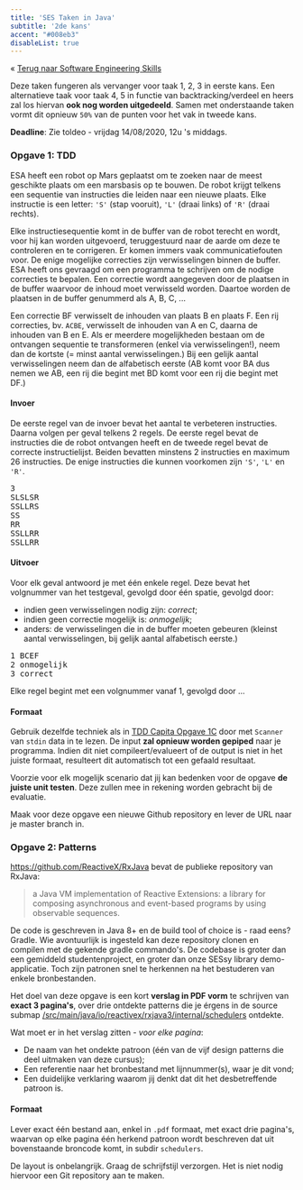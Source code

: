 ```yaml
---
title: 'SES Taken in Java'
subtitle: '2de kans'
accent: "#008eb3"
disableList: true
---
```


&laquo;&nbsp;[Terug naar Software Engineering Skills](/teaching/ses)<br/>

Deze taken fungeren als vervanger voor taak 1, 2, 3 in eerste kans. Een alternatieve taak voor taak 4, 5 in functie van backtracking/verdeel en heers zal los hiervan **ook nog worden uitgedeeld**. Samen met onderstaande taken vormt dit opnieuw `50%` van de punten voor het vak in tweede kans. 

**Deadline**: Zie toldeo - vrijdag 14/08/2020, 12u 's middags.

### Opgave 1: TDD

ESA heeft een robot op Mars geplaatst om te zoeken naar de meest geschikte plaats om een marsbasis op te bouwen. De robot krijgt telkens een sequentie van instructies die leiden naar een nieuwe plaats. Elke instructie is een letter: `'S'` (stap vooruit), `'L'` (draai links) of `'R'` (draai rechts). 

Elke instructiesequentie komt in de buffer van de robot terecht en wordt, voor hij kan worden uitgevoerd, teruggestuurd naar de aarde om deze te controleren en te corrigeren. Er komen immers vaak communicatiefouten voor. De enige mogelijke correcties zijn verwisselingen binnen de buffer. ESA heeft ons gevraagd om een programma te schrijven om de nodige correcties te bepalen.  Een correctie wordt aangegeven door de plaatsen in de buffer waarvoor de inhoud moet verwisseld worden.  Daartoe worden de plaatsen in de buffer genummerd als A, B, C, ... 

Een correctie BF verwisselt de inhouden van plaats B en plaats F. Een rij correcties, bv. `ACBE`, verwisselt de inhouden van A en C, daarna de inhouden van B en E. Als er meerdere mogelijkheden bestaan om de ontvangen sequentie te
transformeren (enkel via verwisselingen!), neem dan de kortste (= minst aantal verwisselingen.) Bij een gelijk aantal verwisselingen neem dan de alfabetisch eerste (AB komt voor BA dus nemen we AB, een rij die begint met BD komt voor een rij die begint met DF.)

#### Invoer

De eerste regel van de invoer bevat het aantal te verbeteren instructies. Daarna volgen per geval telkens 2 regels. De eerste regel bevat de instructies die de robot ontvangen heeft  en de tweede regel bevat de correcte instructielijst. Beiden bevatten minstens 2 instructies en maximum 26 instructies. De enige instructies die kunnen voorkomen zijn `'S'`, `'L'` en `'R'`.

<pre>
3
SLSLSR
SSLLRS
SS
RR
SSLLRR
SSLLRR
</pre>

#### Uitvoer

Voor elk geval antwoord je met één enkele regel. Deze bevat het volgnummer van het testgeval, gevolgd door één spatie, gevolgd door:

- indien geen verwisselingen nodig zijn: _correct_;
- indien geen correctie mogelijk is: _onmogelijk_;
- anders: de verwisselingen die in de buffer moeten gebeuren (kleinst aantal verwisselingen, bij gelijk aantal alfabetisch eerste.)

<pre>
1 BCEF
2 onmogelijk
3 correct
</pre>

Elke regel begint met een volgnummer vanaf 1, gevolgd door ...

#### Formaat

Gebruik dezelfde techniek als in [TDD Capita Opgave 1C](/teaching/ses/tdd-capita) door met `Scanner` van `stdin` data in te lezen. De input **zal opnieuw worden gepiped** naar je programma. Indien dit niet compileert/evalueert of de output is niet in het juiste formaat, resulteert dit automatisch tot een gefaald resultaat. 

Voorzie voor elk mogelijk scenario dat jij kan bedenken voor de opgave **de juiste unit testen**. Deze zullen mee in rekening worden gebracht bij de evaluatie. 

Maak voor deze opgave een nieuwe Github repository en lever de URL naar je master branch in. 

### Opgave 2: Patterns

https://github.com/ReactiveX/RxJava bevat de publieke repository van RxJava:

> a Java VM implementation of Reactive Extensions: a library for composing asynchronous and event-based programs by using observable sequences.

De code is geschreven in Java 8+ en de build tool of choice is - raad eens? Gradle. Wie avontuurlijk is ingesteld kan deze repository clonen en compilen met de gekende gradle commando's. De codebase is groter dan een gemiddeld studentenproject, en groter dan onze SESsy library demo-applicatie. Toch zijn patronen snel te herkennen na het bestuderen van enkele bronbestanden. 

Het doel van deze opgave is een kort **verslag in PDF vorm** te schrijven van **exact 3 pagina's**, over drie ontdekte patterns die je érgens in de source submap [/src/main/java/io/reactivex/rxjava3/internal/schedulers](https://github.com/ReactiveX/RxJava/tree/3.x/src/main/java/io/reactivex/rxjava3/internal/schedulers) ontdekte. 

Wat moet er in het verslag zitten - _voor elke pagina_:

- De naam van het ondekte patroon (één van de vijf design patterns die deel uitmaken van deze cursus);
- Een referentie naar het bronbestand met lijnnummer(s), waar je dit vond;
- Een duidelijke verklaring waarom jij denkt dat dit het desbetreffende patroon is. 


#### Formaat

Lever exact één bestand aan, enkel in `.pdf` formaat, met exact drie pagina's, waarvan op elke pagina één herkend patroon wordt beschreven dat uit bovenstaande broncode komt, in subdir `schedulers`. 

De layout is onbelangrijk. Graag de schrijfstijl verzorgen. 
Het is niet nodig hiervoor een Git repository aan te maken. 

